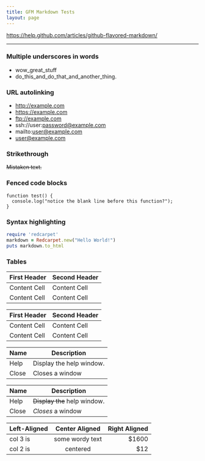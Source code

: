 ```yaml
---
title: GFM Markdown Tests
layout: page
---
```


https://help.github.com/articles/github-flavored-markdown/

---

### Multiple underscores in words

  - wow_great_stuff
  - do_this_and_do_that_and_another_thing.

### URL autolinking

  - http://example.com
  - https://example.com
  - ftp://example.com
  - ssh://user:password@example.com
  - mailto:user@example.com
  - user@example.com

### Strikethrough

~~Mistaken text.~~

### Fenced code blocks

```
function test() {
  console.log("notice the blank line before this function?");
}
```

### Syntax highlighting

```ruby
require 'redcarpet'
markdown = Redcarpet.new("Hello World!")
puts markdown.to_html
```

### Tables

First Header  | Second Header
------------- | -------------
Content Cell  | Content Cell
Content Cell  | Content Cell

| First Header  | Second Header |
| ------------- | ------------- |
| Content Cell  | Content Cell  |
| Content Cell  | Content Cell  |

| Name | Description          |
| ------------- | ----------- |
| Help      | Display the help window.|
| Close     | Closes a window     |

| Name | Description          |
| ------------- | ----------- |
| Help      | ~~Display the~~ help window.|
| Close     | _Closes_ a window     |

| Left-Aligned  | Center Aligned  | Right Aligned |
| :------------ |:---------------:| -----:|
| col 3 is      | some wordy text | $1600 |
| col 2 is      | centered        |   $12 |

